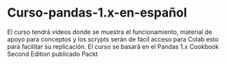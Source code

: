 # Curso-pandas-1.x-en-español
El curso tendrá videos donde se muestra el funcionamiento, material de apoyo para conceptos y los scrypts serán de fácil acceso para Colab esto para facilitar su replicación. El curso se basará en el Pandas 1.x Cookbook Second Edition publicado Packt
